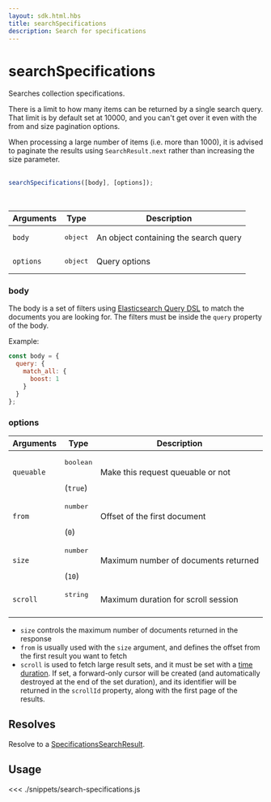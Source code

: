 ```yaml
---
layout: sdk.html.hbs
title: searchSpecifications
description: Search for specifications
---
```


# searchSpecifications

<SinceBadge version="1.0.0" />

Searches collection specifications.

There is a limit to how many items can be returned by a single search query.
That limit is by default set at 10000, and you can't get over it even with the from and size pagination options.

<div class="alert alert-info">
  When processing a large number of items (i.e. more than 1000), it is advised to paginate the results using <code>SearchResult.next</code> rather than increasing the size parameter.
</div>

<br/>

```javascript
searchSpecifications([body], [options]);
```

<br/>

| Arguments | Type              | Description                           |
| --------- | ----------------- | ------------------------------------- |
| `body`    | <pre>object</pre> | An object containing the search query |
| `options` | <pre>object</pre> | Query options                         |

### body

The body is a set of filters using [Elasticsearch Query DSL](https://www.elastic.co/guide/en/elasticsearch/reference/5.6/search-request-body.html) to match the documents you are looking for.
The filters must be inside the `query` property of the body.

Example:

```js
const body = {
  query: {
    match_all: {
      boost: 1
    }
  }
};
```

### options

| Arguments  | Type                            | Description                          |
| ---------- | ------------------------------- | ------------------------------------ |
| `queuable` | <pre>boolean</pre><br/>(`true`) | Make this request queuable or not    |
| `from`     | <pre>number</pre><br/>(`0`)     | Offset of the first document         |
| `size`     | <pre>number</pre><br/>(`10`)    | Maximum number of documents returned |
| `scroll`   | <pre>string</pre><br/>          | Maximum duration for scroll session  |

- `size` controls the maximum number of documents returned in the response
- `from` is usually used with the `size` argument, and defines the offset from the first result you want to fetch
- `scroll` is used to fetch large result sets, and it must be set with a [time duration](https://www.elastic.co/guide/en/elasticsearch/reference/5.6/common-options.html#time-units). If set, a forward-only cursor will be created (and automatically destroyed at the end of the set duration), and its identifier will be returned in the `scrollId` property, along with the first page of the results.

## Resolves

Resolve to a [SpecificationsSearchResult](/sdk-reference/js/6/search-result).

## Usage

<<< ./snippets/search-specifications.js
